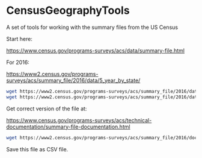 CensusGeographyTools
====================

A set of tools for working with the summary files from the US Census

Start here:

https://www.census.gov/programs-surveys/acs/data/summary-file.html

For 2016:

https://www2.census.gov/programs-surveys/acs/summary_file/2016/data/5_year_by_state/

```bash
wget https://www2.census.gov/programs-surveys/acs/summary_file/2016/data/5_year_by_state/NewYork_All_Geographies_Not_Tracts_Block_Groups.zip
wget https://www2.census.gov/programs-surveys/acs/summary_file/2016/data/5_year_by_state/NewYork_Tracts_Block_Groups_Only.zip
```


Get correct version of the file at:

https://www.census.gov/programs-surveys/acs/technical-documentation/summary-file-documentation.html

```bash
wget https://www2.census.gov/programs-surveys/acs/summary_file/2016/documentation/user_tools/ACS_5yr_Seq_Table_Number_Lookup.xls
```

Save this file as CSV file.